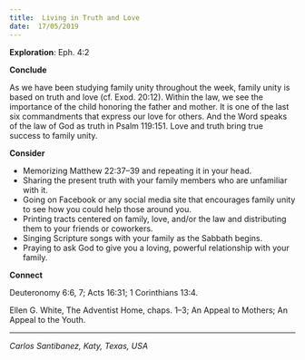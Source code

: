 ```yaml
---
title:  Living in Truth and Love
date:  17/05/2019
---
```


**Exploration**: Eph. 4:2

**Conclude**

As we have been studying family unity throughout the week, family unity is based on truth and love (cf. Exod. 20:12). Within the law, we see the importance of the child honoring the father and mother. It is one of the last six commandments that express our love for others. And the Word speaks of the law of God as truth in Psalm 119:151. Love and truth bring true success to family unity.

**Consider**

- Memorizing Matthew 22:37–39 and repeating it in your head.
- Sharing the present truth with your family members who are unfamiliar with it.
- Going on Facebook or any social media site that encourages family unity to see how you could help those around you.
- Printing tracts centered on family, love, and/or the law and distributing them to your friends or coworkers.
- Singing Scripture songs with your family as the Sabbath begins.
- Praying to ask God to give you a loving, powerful relationship with your family.


**Connect**

Deuteronomy 6:6, 7; Acts 16:31; 1 Corinthians 13:4.

Ellen G. White, The Adventist Home, chaps. 1–3; An Appeal to Mothers; An Appeal to the Youth.

---

_Carlos Santibanez, Katy, Texas, USA_
